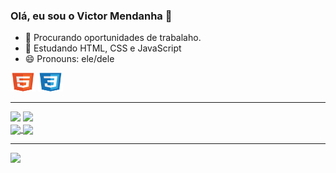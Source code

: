 ### Olá, eu sou o Victor Mendanha 👋

- 🔭 Procurando oportunidades de trabalaho.
- 🌱 Estudando HTML, CSS e JavaScript
- 😄 Pronouns: ele/dele

<div>
  <img src="https://raw.githubusercontent.com/devicons/devicon/master/icons/html5/html5-original.svg" height="30" width="40">
  <img src="https://raw.githubusercontent.com/devicons/devicon/master/icons/css3/css3-original.svg" height="30" width="40">
</div>

<hr>

<div>
  <img src="https://github-readme-stats.vercel.app/api?username=VictorMendanha&show_icons=true&theme=dracula">
  <img src="https://github-readme-stats.vercel.app/api/top-langs/?username=VictorMendanha&layout=compact">
</div>

<a href="https://github.com/VictorMendanha?tab=repositories">
  <img height=200 align="center" src="https://github-readme-stats.vercel.app/api?username=VictorMendanha&show_icons=true&theme=dracula">
</a>
<a href="https://github.com/VictorMendanha?tab=repositories">
  <img height=200 align="center" src="https://github-readme-stats.vercel.app/api/top-langs?username=VictorMendanha&layout=compact&langs_count=8&card_width=320">
</a>

<hr>

<div>
  <a href="https://www.linkedin.com/in/victor-mendanha/" target="_blank">
    <img src="https://img.shields.io/badge/LinkedIn-0077B5?style=for-the-badge&logo=linkedin&logoColor=white" >
  </a>
</div>
